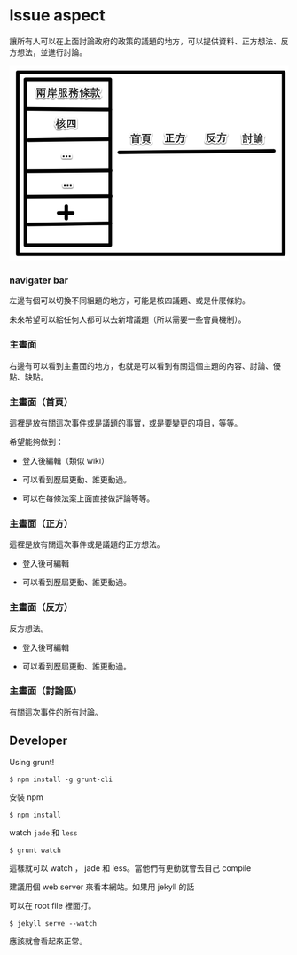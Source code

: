 # Issue aspect

讓所有人可以在上面討論政府的政策的議題的地方，可以提供資料、正方想法、反方想法，並進行討論。

![issue](./img/issue.png "MVC structure")

### navigater bar

左邊有個可以切換不同組題的地方，可能是核四議題、或是什麼條約。

未來希望可以給任何人都可以去新增議題（所以需要一些會員機制）。

### 主畫面

右邊有可以看到主畫面的地方，也就是可以看到有關這個主題的內容、討論、優點、缺點。

### 主畫面（首頁）

這裡是放有關這次事件或是議題的事實，或是要變更的項目，等等。

希望能夠做到：

- 登入後編輯（類似 wiki）

- 可以看到歷屆更動、誰更動過。

- 可以在每條法案上面直接做評論等等。


### 主畫面（正方）

這裡是放有關這次事件或是議題的正方想法。

- 登入後可編輯

- 可以看到歷屆更動、誰更動過。

### 主畫面（反方）

反方想法。

- 登入後可編輯

- 可以看到歷屆更動、誰更動過。


### 主畫面（討論區）

有關這次事件的所有討論。



## Developer 

Using grunt!

	$ npm install -g grunt-cli

安裝 npm 

	$ npm install

watch `jade` 和 `less`

	$ grunt watch

這樣就可以 watch ， jade 和 less。當他們有更動就會去自己 compile

建議用個 web server 來看本網站。如果用 jekyll 的話

可以在 root file 裡面打。

	$ jekyll serve --watch

應該就會看起來正常。
